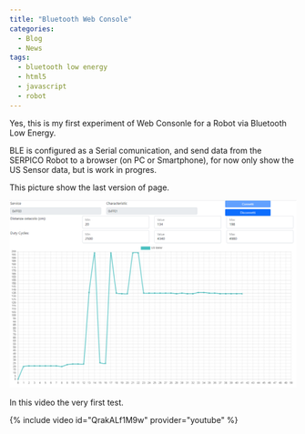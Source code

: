```yaml
---
title: "Bluetooth Web Console"
categories:
  - Blog
  - News
tags:
  - bluetooth low energy
  - html5
  - javascript
  - robot
---
```


Yes, this is my first experiment of Web Consonle for a Robot via Bluetooth Low Energy.

BLE is configured as a Serial comunication, and send data from the SERPICO Robot to a browser (on PC or Smartphone), for now only show the US Sensor data, but is work in progres.

This picture show the last version of page.

![Bluetooth Web Console](/assets/blog/ble-html5-javascript.png)

In this video the very first test.

{% include video id="QrakALf1M9w" provider="youtube" %}
